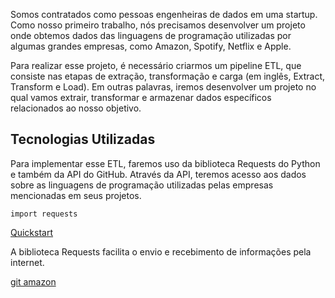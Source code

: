 
Somos contratados como pessoas engenheiras de dados em uma startup. Como nosso primeiro trabalho, nós precisamos desenvolver um projeto onde obtemos dados das linguagens de programação utilizadas por algumas grandes empresas, como Amazon, Spotify, Netflix e Apple.

Para realizar esse projeto, é necessário criarmos um pipeline ETL, que consiste nas etapas de extração, transformação e carga (em inglês, Extract, Transform e Load). Em outras palavras, iremos desenvolver um projeto no qual vamos extrair, transformar e armazenar dados específicos relacionados ao nosso objetivo.

## Tecnologias Utilizadas

Para implementar esse ETL, faremos uso da biblioteca Requests do Python e também da API do GitHub. Através da API, teremos acesso aos dados sobre as linguagens de programação utilizadas pelas empresas mencionadas em seus projetos.
````
import requests
````

[Quickstart](https://requests.readthedocs.io/en/latest/user/quickstart/)

A biblioteca Requests facilita o envio e recebimento de informações pela internet.

[git amazon](https://github.com/amzn)
